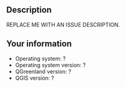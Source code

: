 ## Description

REPLACE ME WITH AN ISSUE DESCRIPTION.


## Your information

* Operating system: ?
* Operating system version: ?
* QGreenland version: ?
* QGIS version: ?
